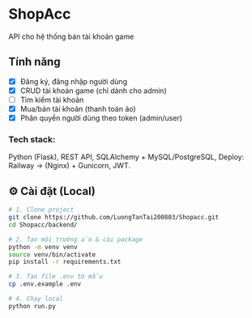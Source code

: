 # ShopAcc
API cho hệ thống bán tài khoản game
## Tính năng

- [x] Đăng ký, đăng nhập người dùng
- [x] CRUD tài khoản game (chỉ dành cho admin)
- [ ] Tìm kiếm tài khoản
- [x] Mua/bán tài khoản (thanh toán ảo)
- [x] Phân quyền người dùng theo token (admin/user)

### Tech stack:
Python (Flask), REST API, SQLAlchemy + MySQL/PostgreSQL, Deploy: Railway -> (Nginx) + Gunicorn, JWT.

## ⚙️ Cài đặt (Local)

```bash
# 1. Clone project
git clone https://github.com/LuongTanTai200803/Shopacc.git
cd Shopacc/backend/

# 2. Tạo môi trường ảo & cài package
python -m venv venv
source venv/bin/activate
pip install -r requirements.txt

# 3. Tạo file .env từ mẫu
cp .env.example .env

# 4. Chạy local
python run.py

